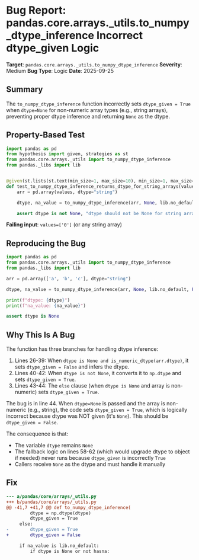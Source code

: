 # Bug Report: pandas.core.arrays._utils.to_numpy_dtype_inference Incorrect dtype_given Logic

**Target**: `pandas.core.arrays._utils.to_numpy_dtype_inference`
**Severity**: Medium
**Bug Type**: Logic
**Date**: 2025-09-25

## Summary

The `to_numpy_dtype_inference` function incorrectly sets `dtype_given = True` when `dtype=None` for non-numeric array types (e.g., string arrays), preventing proper dtype inference and returning `None` as the dtype.

## Property-Based Test

```python
import pandas as pd
from hypothesis import given, strategies as st
from pandas.core.arrays._utils import to_numpy_dtype_inference
from pandas._libs import lib


@given(st.lists(st.text(min_size=1, max_size=10), min_size=1, max_size=100))
def test_to_numpy_dtype_inference_returns_dtype_for_string_arrays(values):
    arr = pd.array(values, dtype="string")

    dtype, na_value = to_numpy_dtype_inference(arr, None, lib.no_default, False)

    assert dtype is not None, "dtype should not be None for string arrays"
```

**Failing input**: `values=['0']` (or any string array)

## Reproducing the Bug

```python
import pandas as pd
from pandas.core.arrays._utils import to_numpy_dtype_inference
from pandas._libs import lib

arr = pd.array(['a', 'b', 'c'], dtype="string")

dtype, na_value = to_numpy_dtype_inference(arr, None, lib.no_default, False)

print(f"dtype: {dtype}")
print(f"na_value: {na_value}")

assert dtype is None
```

## Why This Is A Bug

The function has three branches for handling dtype inference:

1. Lines 26-39: When `dtype is None and is_numeric_dtype(arr.dtype)`, it sets `dtype_given = False` and infers the dtype.
2. Lines 40-42: When `dtype is not None`, it converts it to `np.dtype` and sets `dtype_given = True`.
3. Lines 43-44: The `else` clause (when `dtype is None` and array is non-numeric) sets `dtype_given = True`.

The bug is in line 44. When `dtype=None` is passed and the array is non-numeric (e.g., string), the code sets `dtype_given = True`, which is logically incorrect because dtype was NOT given (it's `None`). This should be `dtype_given = False`.

The consequence is that:
- The variable `dtype` remains `None`
- The fallback logic on lines 58-62 (which would upgrade dtype to object if needed) never runs because `dtype_given` is incorrectly `True`
- Callers receive `None` as the dtype and must handle it manually

## Fix

```diff
--- a/pandas/core/arrays/_utils.py
+++ b/pandas/core/arrays/_utils.py
@@ -41,7 +41,7 @@ def to_numpy_dtype_inference(
         dtype = np.dtype(dtype)
         dtype_given = True
     else:
-        dtype_given = True
+        dtype_given = False

     if na_value is lib.no_default:
         if dtype is None or not hasna:
```